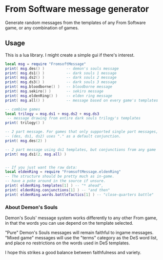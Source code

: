 From Software message generator
===
Generate random messages from the templates of any From Software game, or any combination of games.

Usage
---
This is a lua library. I might create a simple gui if there's interest.
```lua
local msg = require "FromsoftMessage"
print( msg.des() )          -- demon's souls message
print( msg.ds1() )          -- dark souls 1 message
print( msg.ds2() )          -- dark souls 2 message
print( msg.ds3() )          -- dark souls 3 message
print( msg.bloodborne() )   -- bloodborne message
print( msg.sekiro() )       -- sekiro message
print( msg.eldenRing() )    -- elden ring message
print( msg.all() )          -- message based on every game's templates

-- combine games
local trilogy = msg.ds1 + msg.ds2 + msg.ds3
 -- message drawing from entire dark souls trilogy's templates
print( trilogy() )

-- 2 part message. For games that only supported single part messages,
-- (des, ds1, ds2) uses "." as a default conjunction.
print( msg.des(2) )

-- 2 part message using ds1 templates, but conjunctions from any game
print( msg.ds1(2, msg.all) )


-- If you just want the raw data:
local eldenRing = require "FromsoftMessage.eldenRing"
-- The structure should be pretty much as in-game.
-- have a poke around in the source if unsure.
print( eldenRing.templates[1] ) -- "* ahead",
print( eldenRing.conjunctions[1] ) -- "and then"
print( eldenRing.words.battleTactics[1] ) -- "close-quarters battle"

```
### About Demon's Souls

Demon's Souls' message system works differently to any other From game, in that the words you can use depend on the template selected.

"Pure" Demon's Souls messages will remain faithful to ingame messages.
"Mixed game" messages will use the "terms" category as the DeS word list, and place no restrictions on the words used in DeS templates.

I hope this strikes a good balance between faithfulness and variety.
